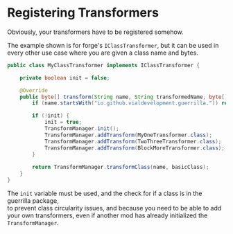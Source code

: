 # Registering Transformers
Obviously, your transformers have to be registered somehow.

The example shown is for forge's `IClassTransformer`,
but it can be used in every other use case where you are given
a class name and bytes.

```java
public class MyClassTransformer implements IClassTransformer {

    private boolean init = false;

    @Override
    public byte[] transform(String name, String transformedName, byte[] basicClass) {
        if (name.startsWith("io.github.vialdevelopment.guerrilla.")) return basicClass;

        if (!init) {
            init = true;
            TransformManager.init();
            TransformManager.addTransform(MyOneTransformer.class);
            TransformManager.addTransform(TwoThreeTransformer.class);
            TransformManager.addTransform(BlockMoreTransformer.class);
        }
        
        return TransformManager.transformClass(name, basicClass);
    }
}
```

The `init` variable must be used, and the check for if a class is in the guerrilla package,<br> 
to prevent class circularity issues, and because you need to be able to add your own transformers, even if another mod has already initialized the `TransformManager`.

